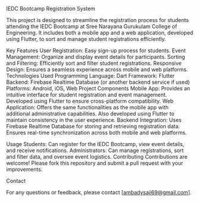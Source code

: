 IEDC Bootcamp Registration System

This project is designed to streamline the registration process for students attending the IEDC Bootcamp at Sree Narayana Gurukulam College of Engineering. It includes both a mobile app and a web application, developed using Flutter, to sort and manage student registrations efficiently.

Key Features
User Registration: Easy sign-up process for students.
Event Management: Organize and display event details for participants.
Sorting and Filtering: Efficiently sort and filter student registrations.
Responsive Design: Ensures a seamless experience across mobile and web platforms.
Technologies Used
Programming Language: Dart
Framework: Flutter
Backend: Firebase Realtime Database (or another backend service if used)
Platforms: Android, iOS, Web
Project Components
Mobile App:
Provides an intuitive interface for student registration and event management.
Developed using Flutter to ensure cross-platform compatibility.
Web Application:
Offers the same functionalities as the mobile app with additional administrative capabilities.
Also developed using Flutter to maintain consistency in the user experience.
Backend Integration:
Uses Firebase Realtime Database for storing and retrieving registration data.
Ensures real-time synchronization across both mobile and web platforms.




Usage
Students: Can register for the IEDC Bootcamp, view event details, and receive notifications.
Administrators: Can manage registrations, sort and filter data, and oversee event logistics.
Contributing
Contributions are welcome! Please fork this repository and submit a pull request with your improvements.

Contact

For any questions or feedback, please contact [ambadysaji69@gmail.com].
